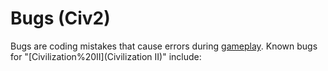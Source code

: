# Bugs (Civ2)

Bugs are coding mistakes that cause errors during [gameplay](gameplay).
Known bugs for "[Civilization%20II](Civilization II)" include: